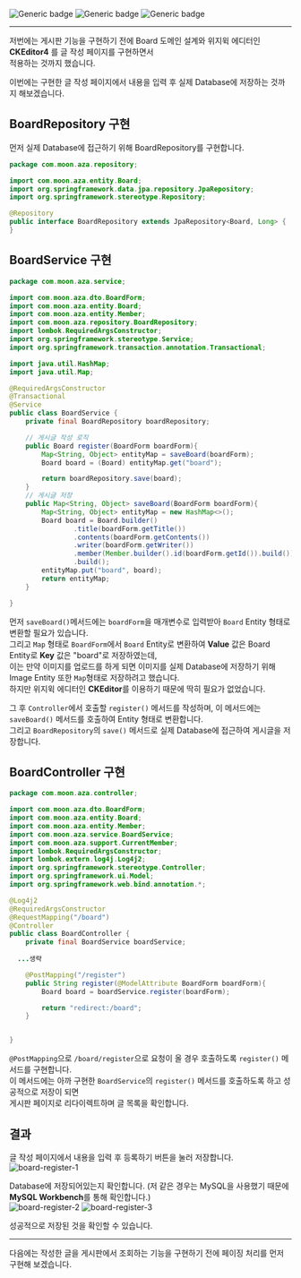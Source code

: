 ![Generic badge](https://img.shields.io/badge/JAVA-11-blue.svg) 
![Generic badge](https://img.shields.io/badge/SpringBoot-2.6.3-yellow.svg)
![Generic badge](https://img.shields.io/badge/Gradle-7.4-orange.svg)

***
저번에는 게시판 기능을 구현하기 전에 Board 도메인 설계와 위지윅 에디터인 **CKEditor4** 를 글 작성 페이지를 구현하면서  
적용하는 것까지 했습니다.  

이번에는 구현한 글 작성 페이지에서 내용을 입력 후 실제 Database에 저장하는 것까지 해보겠습니다.    

## BoardRepository 구현
먼저 실제 Database에 접근하기 위해 BoardRepository를 구현합니다.  
```java
package com.moon.aza.repository;

import com.moon.aza.entity.Board;
import org.springframework.data.jpa.repository.JpaRepository;
import org.springframework.stereotype.Repository;

@Repository
public interface BoardRepository extends JpaRepository<Board, Long> {
}

```

## BoardService 구현
```java
package com.moon.aza.service;

import com.moon.aza.dto.BoardForm;
import com.moon.aza.entity.Board;
import com.moon.aza.entity.Member;
import com.moon.aza.repository.BoardRepository;
import lombok.RequiredArgsConstructor;
import org.springframework.stereotype.Service;
import org.springframework.transaction.annotation.Transactional;

import java.util.HashMap;
import java.util.Map;

@RequiredArgsConstructor
@Transactional
@Service
public class BoardService {
    private final BoardRepository boardRepository;

    // 게시글 작성 로직
    public Board register(BoardForm boardForm){
        Map<String, Object> entityMap = saveBoard(boardForm);
        Board board = (Board) entityMap.get("board");

        return boardRepository.save(board);
    }
    // 게시글 저장
    public Map<String, Object> saveBoard(BoardForm boardForm){
        Map<String, Object> entityMap = new HashMap<>();
        Board board = Board.builder()
                .title(boardForm.getTitle())
                .contents(boardForm.getContents())
                .writer(boardForm.getWriter())
                .member(Member.builder().id(boardForm.getId()).build())
                .build();
        entityMap.put("board", board);
        return entityMap;
    }

}

```
먼저 `saveBoard()`메서드에는 `boardForm`을 매개변수로 입력받아 `Board` Entity 형태로 변환할 필요가 있습니다.  
그리고 `Map` 형태로 `BoardForm`에서 `Board` Entity로 변환하여 **Value** 값은 Board Entity로 **Key** 값은 "board"로 저장하였는데,  
이는 만약 이미지를 업로드를 하게 되면 이미지를 실제 Database에 저장하기 위해 Image Entity 또한 `Map`형태로 저장하려고 했습니다.  
하지만 위지윅 에디터인 **CKEditor**를 이용하기 때문에 딱히 필요가 없었습니다.  

그 후 `Controller`에서 호출할 `register()` 메서드를 작성하며, 이 메서드에는 `saveBoard()` 메서드를 호출하여 Entity 형태로 변환합니다.  
그리고 `BoardRepository`의 `save()` 메서드로 실제 Database에 접근하여 게시글을 저장합니다.  

## BoardController 구현
```java
package com.moon.aza.controller;

import com.moon.aza.dto.BoardForm;
import com.moon.aza.entity.Board;
import com.moon.aza.entity.Member;
import com.moon.aza.service.BoardService;
import com.moon.aza.support.CurrentMember;
import lombok.RequiredArgsConstructor;
import lombok.extern.log4j.Log4j2;
import org.springframework.stereotype.Controller;
import org.springframework.ui.Model;
import org.springframework.web.bind.annotation.*;

@Log4j2
@RequiredArgsConstructor
@RequestMapping("/board")
@Controller
public class BoardController {
    private final BoardService boardService;
  
  ...생략

    @PostMapping("/register")
    public String register(@ModelAttribute BoardForm boardForm){
        Board board = boardService.register(boardForm);

        return "redirect:/board";
    }


}

```
`@PostMapping`으로 `/board/register`으로 요청이 올 경우 호출하도록 `register()` 메서드를 구현합니다.  
이 메서드에는 아까 구현한 `BoardService`의 `register()` 메서드를 호출하도록 하고 성공적으로 저장이 되면  
게시판 페이지로 리다이렉트하며 글 목록을 확인합니다.  

## 결과
글 작성 페이지에서 내용을 입력 후 등록하기 버튼을 눌러 저장합니다.  
![board-register-1](https://user-images.githubusercontent.com/60730405/160242673-d66e9619-3e33-46bd-8feb-32e494fb9a98.JPG)

Database에 저장되어있는지 확인합니다. (저 같은 경우는 MySQL을 사용했기 때문에 **MySQL Workbench**를 통해 확인합니다.)  
![board-register-2](https://user-images.githubusercontent.com/60730405/160242677-e2182aea-9a4a-4e1e-93ae-81cc5bbc7df4.JPG)
![board-register-3](https://user-images.githubusercontent.com/60730405/160242681-e79ae360-2fbe-484a-b0bb-3e568d4091b4.JPG)

성공적으로 저장된 것을 확인할 수 있습니다.  

***
다음에는 작성한 글을 게시판에서 조회하는 기능을 구현하기 전에 페이징 처리를 먼저 구현해 보겠습니다.  

